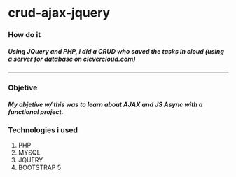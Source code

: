 # crud-ajax-jquery

<h3> How do it </h3>
<h5> Using JQuery and PHP, i did a CRUD who saved the tasks in cloud (using a server for database on clevercloud.com)</h5>

<hr>

<h3> Objetive </h3>
<h5> My objetive w/ this was to learn about AJAX and JS Async with a functional project.</h5>

<h3> Technologies i used </h3>
<ol>
  <li>PHP</li>
  <li>MYSQL</li>
  <li>JQUERY</li>
  <li>BOOTSTRAP 5</li>
</ol>

